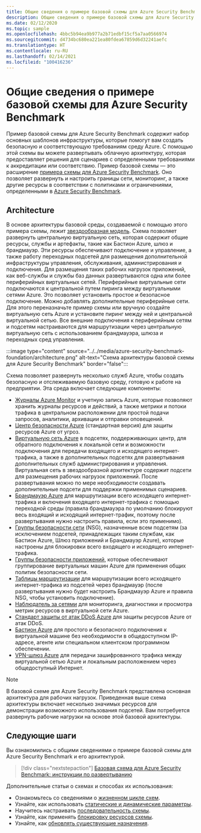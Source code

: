 ```yaml
---
title: Общие сведения о примере базовой схемы для Azure Security Benchmark
description: Общие сведения о примере базовой схемы для Azure Security Benchmark и его архитектура.
ms.date: 02/12/2020
ms.topic: sample
ms.openlocfilehash: 4bbc5b94ea9b977a2b71edbf15cf5a7aa0566974
ms.sourcegitcommit: d4734bc680ea221ea80fdea67859d6d32241aefc
ms.translationtype: HT
ms.contentlocale: ru-RU
ms.lasthandoff: 02/14/2021
ms.locfileid: "100416236"
---
```

# <a name="overview-of-the-azure-security-benchmark-foundation-blueprint-sample"></a>Общие сведения о примере базовой схемы для Azure Security Benchmark

Пример базовой схемы для Azure Security Benchmark содержит набор основных шаблонов инфраструктуры, которые помогут вам создать безопасную и соответствующую требованиям среду Azure. С помощью этой схемы вы можете развертывать облачную архитектуру, которая предоставляет решения для сценариев с определенными требованиями к аккредитации или соответствию. Пример базовой схемы — это расширение [примера схемы для Azure Security Benchmark](../azure-security-benchmark/index.md). Оно позволяет развернуть и настроить границы сети, мониторинг, а также другие ресурсы в соответствии с политиками и ограничениями, определенными в [Azure Security Benchmark](../../../../security/benchmarks/index.yml).

## <a name="architecture"></a>Architecture

В основе архитектуры базовой среды, создаваемой с помощью этого примера схемы, лежит [звездообразная модель](/azure/architecture/reference-architectures/hybrid-networking/hub-spoke).
Схема позволяет развернуть центральную виртуальную сеть, которая содержит общие ресурсы, службы и артефакты, такие как Бастион Azure, шлюз и брандмауэр. Эти ресурсы обеспечивают подключение и управление, а также работу переходных подсетей для размещения дополнительной инфраструктуры управления, обслуживания, администрирования и подключения. Для размещения таких рабочих нагрузок приложений, как веб-службы и службы баз данных развертываются одна или более периферийных виртуальных сетей. Периферийные виртуальные сети подключаются к центральной путем пиринга между виртуальными сетями Azure. Это позволяет установить простое и безопасное подключение. Можно добавлять дополнительные периферийные сети. Для этого переназначьте пример схемы или вручную создайте виртуальную сеть Azure и установите пиринг между ней и центральной виртуальной сетью. Все внешние подключения к периферийным сетям и подсетям настраиваются для маршрутизации через центральную виртуальную сеть с использованием брандмауэра, шлюза и переходных сред управления.

:::image type="content" source="../../media/azure-security-benchmark-foundation/architecture.png" alt-text="Схема архитектуры базовой схемы для Azure Security Benchmark" border="false":::

Схема позволяет развернуть несколько служб Azure, чтобы создать безопасную и отслеживаемую базовую среду, готовую к работе на предприятии. Эта среда включает следующие компоненты:

- [Журналы Azure Monitor](../../../../azure-monitor/platform/data-platform-logs.md) и учетную запись Azure, которые позволяют хранить журналы ресурсов и действий, а также метрики и потоки трафика в центральном расположении для простой подачи запросов, аналитики, архивации и отправки оповещений.
- [Центр безопасности Azure](../../../../security-center/security-center-introduction.md) (стандартная версия) для защиты ресурсов Azure от угроз.
- [Виртуальную сеть Azure](../../../../virtual-network/virtual-networks-overview.md) в подсетях, поддерживающих центр, для обратного подключения к локальной сети и возможности подключения для передачи входящего и исходящего интернет-трафика, а также в дополнительных подсетях для развертывания дополнительных служб администрирования и управления. Виртуальная сеть в звездообразной архитектуре содержит подсети для размещения рабочих нагрузок приложений. После развертывания можно по мере необходимости создавать дополнительные подсети для поддержки применимых сценариев.
- [Брандмауэр Azure](../../../../firewall/overview.md) для маршрутизации всего исходящего интернет-трафика и включения входящего интернет-трафика с помощью переходной среды (правила брандмауэра по умолчанию блокируют весь входящий и исходящий интернет-трафик, поэтому после развертывания нужно настроить правила, если это применимо).
- [Группы безопасности сети](../../../../virtual-network/network-security-group-how-it-works.md) (NSG), назначенные всем подсетям (за исключением подсетей, принадлежащих таким службам, как Бастион Azure, Шлюз приложений и Брандмауэр Azure), которые настроены для блокировки всего входящего и исходящего интернет-трафика.
- [Группы безопасности приложений](../../../../virtual-network/application-security-groups.md), которые обеспечивают группирование виртуальных машин Azure для применения общих политик безопасности сети.
- [Таблицы маршрутизации](../../../../virtual-network/manage-route-table.md) для маршрутизации всего исходящего интернет-трафика из подсетей через брандмауэр (после развертывания нужно будет настроить Брандмауэр Azure и правила NSG, чтобы установить подключение).
- [Наблюдатель за сетями](../../../../network-watcher/network-watcher-monitoring-overview.md) для мониторинга, диагностики и просмотра метрик ресурсов в виртуальной сети Azure.
- [Стандарт защиты от атак DDoS Azure](../../../../ddos-protection/ddos-protection-overview.md) для защиты ресурсов Azure от атак DDoS.
- [Бастион Azure](../../../../bastion/bastion-overview.md) для простого и безопасного подключения к виртуальной машине без необходимости в общедоступном IP-адресе, агенте или специальном клиентском программном обеспечении.
- [VPN-шлюз Azure](../../../../vpn-gateway/vpn-gateway-about-vpngateways.md) для передачи зашифрованного трафика между виртуальной сетью Azure и локальным расположением через общедоступный Интернет.

> [!NOTE] 
> В базовой схеме для Azure Security Benchmark представлена основная архитектура для рабочих нагрузок. Приведенная выше схема архитектуры включает несколько значимых ресурсов для демонстрации возможного использования подсетей. Вам потребуется развернуть рабочие нагрузки на основе этой базовой архитектуры.

## <a name="next-steps"></a>Следующие шаги

Вы ознакомились с общими сведениями о примере базовой схемы для Azure Security Benchmark и его архитектурой.

> [!div class="nextstepaction"]
> [Базовая схема для Azure Security Benchmark: инструкции по развертыванию](./deploy.md)

Дополнительные статьи о схемах и способах их использования:

- Ознакомьтесь со сведениями о [жизненном цикле схем](../../concepts/lifecycle.md).
- Узнайте, как использовать [статические и динамические параметры](../../concepts/parameters.md).
- Научитесь настраивать [последовательность схемы](../../concepts/sequencing-order.md).
- Узнайте, как применять [блокировку ресурсов схемы](../../concepts/resource-locking.md).
- Узнайте, как [обновлять существующие назначения](../../how-to/update-existing-assignments.md).
